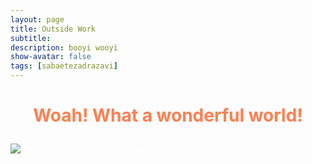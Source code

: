 ```yaml
---
layout: page
title: Outside Work
subtitle: 
description: booyi wooyi
show-avatar: false
tags: [sabaetezadrazavi]
---
```




<style>{color:White;}</style>
 
<style>H1{color:White;}</style>
<style>H2{color:White;}</style>
<style>H3{color:White;}</style>
<style>p{color:White;}</style>


<h1 align="center"> <p style="color:#ff7f50;"> Woah! What a wonderful world! </p> </h1>


<img src="https://github.com/SabaEtezadRazavi/sabaetezadrazavi.github.io/blob/master/My-Map/My-Map.pdf"
     alt="Markdown Monster icon"
     style="float: left; margin-right: 10px;" />

Spare time stuffs!
